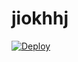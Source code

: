 # jiokhhj
[![Deploy](https://www.herokucdn.com/deploy/button.png)](https://dashboard.heroku.com/new?template=https://github.com/ujnjguyu/jiokhhj)
